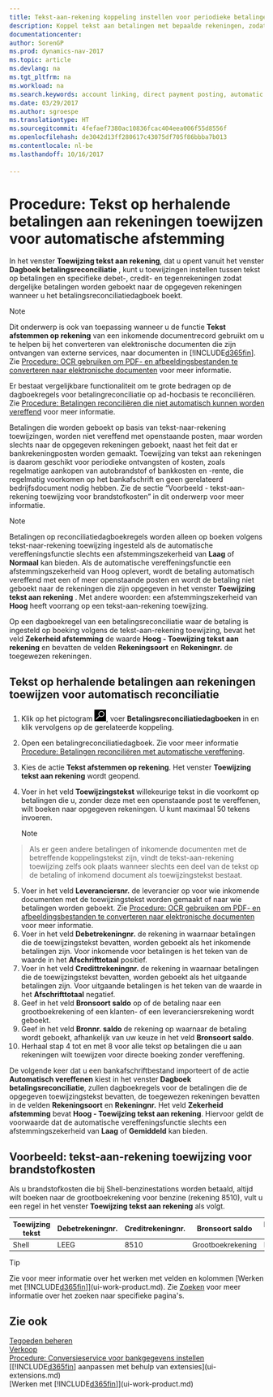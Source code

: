 ```yaml
---
title: Tekst-aan-rekening koppeling instellen voor periodieke betalingen
description: Koppel tekst aan betalingen met bepaalde rekeningen, zodat betalingen naar de rekeningen geboekt worden als u het betalingsreconciliatiedagboek boekt.
documentationcenter: 
author: SorenGP
ms.prod: dynamics-nav-2017
ms.topic: article
ms.devlang: na
ms.tgt_pltfrm: na
ms.workload: na
ms.search.keywords: account linking, direct payment posting, automatic payment processing, reconcile payment, recurring expense, recurring cash receipt
ms.date: 03/29/2017
ms.author: sgroespe
ms.translationtype: HT
ms.sourcegitcommit: 4fefaef7380ac10836fcac404eea006f55d8556f
ms.openlocfilehash: de3042d13ff280617c43075df705f86bbba7b013
ms.contentlocale: nl-be
ms.lasthandoff: 10/16/2017

---
```

# <a name="how-to-map-text-on-recurring-payments-to-accounts-for-automatic-reconciliation"></a>Procedure: Tekst op herhalende betalingen aan rekeningen toewijzen voor automatische afstemming
In het venster **Toewijzing tekst aan rekening**, dat u opent vanuit het venster **Dagboek betalingsreconciliatie** , kunt u toewijzingen instellen tussen tekst op betalingen en specifieke debet-, credit- en tegenrekeningen zodat dergelijke betalingen worden geboekt naar de opgegeven rekeningen wanneer u het betalingsreconciliatiedagboek boekt.

> [!NOTE]  
>   Dit onderwerp is ook van toepassing wanneer u de functie **Tekst afstemmen op rekening** van een inkomende documentrecord gebruikt om u te helpen bij het converteren van elektronische documenten die zijn ontvangen van externe services, naar documenten in [!INCLUDE[d365fin](includes/d365fin_md.md)]. Zie [Procedure: OCR gebruiken om PDF- en afbeeldingsbestanden te converteren naar elektronische documenten](across-how-use-ocr-pdf-images-files.md) voor meer informatie.   

Er bestaat vergelijkbare functionaliteit om te grote bedragen op de dagboekregels voor betalingreconciliatie op ad-hocbasis te reconciliëren. Zie [Procedure: Betalingen reconciliëren die niet automatisch kunnen worden vereffend](receivables-how-reconcile-payments-cannot-apply-auto.md) voor meer informatie.

Betalingen die worden geboekt op basis van tekst-naar-rekening toewijzingen, worden niet vereffend met openstaande posten, maar worden slechts naar de opgegeven rekeningen geboekt, naast het feit dat er bankrekeningposten worden gemaakt. Toewijzing van tekst aan rekeningen is daarom geschikt voor periodieke ontvangsten of kosten, zoals regelmatige aankopen van autobrandstof of bankkosten en -rente, die regelmatig voorkomen op het bankafschrift en geen gerelateerd bedrijfsdocument nodig hebben. Zie de sectie “Voorbeeld - tekst-aan-rekening toewijzing voor brandstofkosten” in dit onderwerp voor meer informatie.

> [!NOTE]  
>   Betalingen op reconciliatiedagboekregels worden alleen op boeken volgens tekst-naar-rekening toewijzing ingesteld als de automatische vereffeningsfunctie slechts een afstemmingszekerheid van **Laag** of **Normaal** kan bieden. Als de automatische vereffeningsfunctie een afstemmingszekerheid van Hoog oplevert, wordt de betaling automatisch vereffend met een of meer openstaande posten en wordt de betaling niet geboekt naar de rekeningen die zijn opgegeven in het venster **Toewijzing tekst aan rekening** . Met andere woorden: een afstemmingszekerheid van **Hoog** heeft voorrang op een tekst-aan-rekening toewijzing.

Op een dagboekregel van een betalingsreconciliatie waar de betaling is ingesteld op boeking volgens de tekst-aan-rekening toewijzing, bevat het veld **Zekerheid afstemming** de waarde **Hoog - Toewijzing tekst aan rekening** en bevatten de velden **Rekeningsoort** en **Rekeningnr.** de toegewezen rekeningen.

## <a name="to-map-text-on-recurring-payments-to-accounts-for-automatic-reconciliation"></a>Tekst op herhalende betalingen aan rekeningen toewijzen voor automatisch reconciliatie
1. Klik op het pictogram ![Zoeken naar pagina of rapport](media/ui-search/search_small.png "pictogram Zoeken naar pagina of rapport"), voer **Betalingsreconciliatiedagboeken** in en klik vervolgens op de gerelateerde koppeling.
2. Open een betalingreconciliatiedagboek. Zie voor meer informatie [Procedure: Betalingen reconciliëren met automatische vereffening](receivables-how-reconcile-payments-auto-application.md).
3. Kies de actie **Tekst afstemmen op rekening**. Het venster **Toewijzing tekst aan rekening** wordt geopend.
4. Voer in het veld **Toewijzingstekst** willekeurige tekst in die voorkomt op betalingen die u, zonder deze met een openstaande post te vereffenen, wilt boeken naar opgegeven rekeningen. U kunt maximaal 50 tekens invoeren.

    > [!NOTE]  
>   Als er geen andere betalingen of inkomende documenten met de betreffende koppelingstekst zijn, vindt de tekst-aan-rekening toewijzing zelfs ook plaats wanneer slechts een deel van de tekst op de betaling of inkomend document als toewijzingstekst bestaat.
5. Voer in het veld **Leveranciersnr.** de leverancier op voor wie inkomende documenten met de toewijzingstekst worden gemaakt of naar wie betalingen worden geboekt. Zie [Procedure: OCR gebruiken om PDF- en afbeeldingsbestanden te converteren naar elektronische documenten](across-how-use-ocr-pdf-images-files.md) voor meer informatie.      
6. Voer in het veld **Debetrekeningnr.** de rekening in waarnaar betalingen die de toewijzingstekst bevatten, worden geboekt als het inkomende betalingen zijn. Voor inkomende voor betalingen is het teken van de waarde in het **Afschrifttotaal** positief.
7. Voer in het veld **Credittrekeningnr.** de rekening in waarnaar betalingen die de toewijzingstekst bevatten, worden geboekt als het uitgaande betalingen zijn. Voor uitgaande betalingen is het teken van de waarde in het **Afschrifttotaal** negatief.
8. Geef in het veld **Bronsoort saldo** op of de betaling naar een grootboekrekening of een klanten- of een leveranciersrekening wordt geboekt.
9. Geef in het veld **Bronnr. saldo** de rekening op waarnaar de betaling wordt geboekt, afhankelijk van uw keuze in het veld **Bronsoort saldo**.
10. Herhaal stap 4 tot en met 8 voor alle tekst op betalingen die u aan rekeningen wilt toewijzen voor directe boeking zonder vereffening.

De volgende keer dat u een bankafschriftbestand importeert of de actie **Automatisch vereffenen** kiest in het venster **Dagboek betalingsreconciliatie**, zullen dagboekregels voor de betalingen die de opgegeven toewijzingstekst bevatten, de toegewezen rekeningen bevatten in de velden **Rekeningsoort** en **Rekeningnr.** Het veld **Zekerheid afstemming** bevat **Hoog - Toewijzing tekst aan rekening**. Hiervoor geldt de voorwaarde dat de automatische vereffeningsfunctie slechts een afstemmingszekerheid van **Laag** of **Gemiddeld** kan bieden.

## <a name="example-text-to-account-mapping-for-fuel-expense"></a>Voorbeeld: tekst-aan-rekening toewijzing voor brandstofkosten
Als u brandstofkosten die bij Shell-benzinestations worden betaald, altijd wilt boeken naar de grootboekrekening voor benzine (rekening 8510), vult u een regel in het venster **Toewijzing tekst aan rekening** als volgt.

| Toewijzing tekst | Debetrekeningnr. | Creditrekeningnr. | Bronsoort saldo | Bronnr. saldo |
| --- | --- | --- | --- | --- |
| Shell |LEEG |8510 |Grootboekrekening |LEEG |

> [!TIP]  
>   Zie voor meer informatie over het werken met velden en kolommen [Werken met [!INCLUDE[d365fin](includes/d365fin_long_md.md)]](ui-work-product.md). Zie [Zoeken](ui-search.md) voor meer informatie over het zoeken naar specifieke pagina's.

## <a name="see-also"></a>Zie ook
[Tegoeden beheren](receivables-manage-receivables.md)  
[Verkoop](sales-manage-sales.md)  
[Procedure: Conversieservice voor bankgegevens instellen](bank-how-setup-bank-data-conversion-service.md)    
[[!INCLUDE[d365fin](includes/d365fin_md.md)] aanpassen met behulp van extensies](ui-extensions.md)  
[Werken met [!INCLUDE[d365fin](includes/d365fin_md.md)]](ui-work-product.md)


